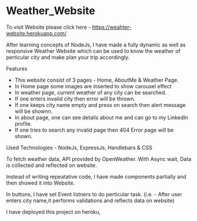 # Weather_Website

To visit Website please click here - https://weahter-website.herokuapp.com/

After learning concepts of NodeJs, I have made a fully dynamic as well as responsive Weather Website which can be used to know the weather of perticular city and make plan your trip accordingly.

Features
- This website consist of 3 pages - Home, AboutMe & Weather Page.
- In Home page some images are inserted to show carousel effect
- In weather page, current weather of any city can be searched. 
- If one enters invalid city then error will be thrown.
- If one keeps city name empty and press on search then alert message will be shownn.
- In about page, one can see details about me and can go to my LinkedIn profile.
- If one tries to search any invalid page then 404 Error page will be shown.

Used Technologies - NodeJs, ExpressJs, Handlebars & CSS

To fetch weather data, API provided by OpenWeather.
With Async wait, Data is collected and reflected on website.

Instead of writing repeatative code, I have made components partially and then showed it into Website.

In buttons, I have set Event listners to do perticular task. (i.e. - After user enters city name,it performs validations and reflects data on website)

I have deployed this project on heroku, 
